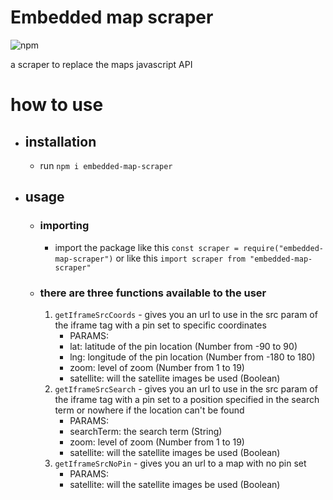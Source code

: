 # Embedded map scraper
![npm](https://img.shields.io/npm/v/embedded-map-scraper?color=red)

a scraper to replace the maps javascript API
# how to use
* ## installation
    * run `npm i embedded-map-scraper`
* ## usage
    * ### importing
        * import the package like this `const scraper = require("embedded-map-scraper")` or like this `import scraper from "embedded-map-scraper"` 
    * ### there are three functions available to the user
        1. `getIframeSrcCoords` - gives you an url to use in the src param of the iframe tag with a pin set to specific coordinates
            * PARAMS:
            * lat: latitude of the pin location (Number from -90 to 90)
            * lng: longitude of the pin location (Number from -180 to 180)
            * zoom: level of zoom (Number from 1 to 19)
            * satellite: will the satellite images be used (Boolean)
        2. `getIframeSrcSearch` - gives you an url to use in the src param of the iframe tag with a pin set to a position specified in the search term or nowhere if the location can't be found
            * PARAMS:
            * searchTerm: the search term (String)
            * zoom: level of zoom (Number from 1 to 19)
            * satellite: will the satellite images be used (Boolean)
        1. `getIframeSrcNoPin` - gives you an url to a map with no pin set
            * PARAMS:
            * satellite: will the satellite images be used (Boolean)